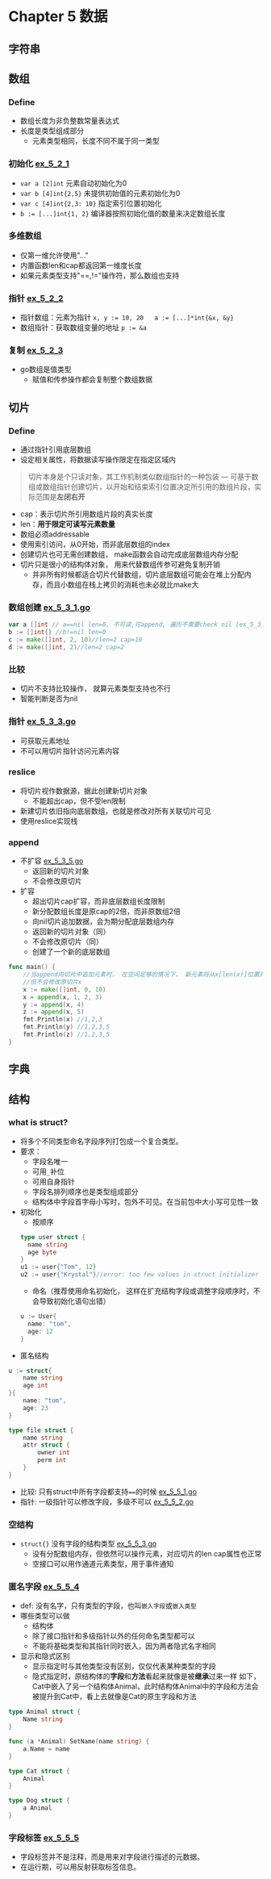 # Chapter 5 数据

## 字符串

## 数组
### Define
- 数组长度为非负整数常量表达式
- 长度是类型组成部分
  - 元素类型相同，长度不同不属于同一类型
### 初始化 [ex_5_2_1](./ex_5_2_1.go)
- `var a [2]int`  元素自动初始化为0
- `var b [4]int{2,5}` 未提供初始值的元素初始化为0
- `var c [4]int{2,3: 10}` 指定索引位置初始化
- `b := [...]int{1, 2}` 编译器按照初始化值的数量来决定数组长度
### 多维数组
- 仅第一维允许使用"..."
- 内置函数len和cap都返回第一维度长度
- 如果元素类型支持"==,!="操作符，那么数组也支持
### 指针  [ex_5_2_2](./ex_5_2_2.go)
- 指针数组：元素为指针 `x, y := 10, 20   a := [...]*int{&x, &y}`
- 数组指针：获取数组变量的地址 `p := &a`
### 复制 [ex_5_2_3](./ex_5_2_3.go)
- go数组是值类型
  - 赋值和传参操作都会复制整个数组数据

## 切片
### Define
- 通过指针引用底层数组
- 设定相关属性，将数据读写操作限定在指定区域内
> 切片本身是个只读对象，其工作机制类似数组指针的一种包装
— 可基于数组或数组指针创建切片，以开始和结束索引位置决定所引用的数组片段，实际范围是**左闭右开**
  - cap：表示切片所引用数组片段的真实长度
  - len：**用于限定可读写元素数量**
  - 数组必须addressable
- 使用索引访问，从0开始，而非底层数组的index
- 创建切片也可无需创建数组， make函数会自动完成底层数组内存分配
- 切片只是很小的结构体对象， 用来代替数组传参可避免复制开销 
  - 并非所有时候都适合切片代替数组，切片底层数组可能会在堆上分配内存，而且小数组在栈上拷贝的消耗也未必就比make大
### 数组创建 [ex_5_3_1.go](./ex_5_3_1.go)
```go
var a []int // a==nil len=0, 不可读,可append, 遍历不需要check nil [ex_5_3_2.go](./ex_5_3_2.go)
b := []int{} //b!=nil len=0
c := make([]int, 2, 10)//len=2 cap=10
d := make([]int, 2)//len=2 cap=2
```

### 比较
- 切片不支持比较操作， 就算元素类型支持也不行
- 智能判断是否为nil
### 指针  [ex_5_3_3.go](./ex_5_3_3.go)
- 可获取元素地址
- 不可以用切片指针访问元素内容

### reslice
- 将切片视作数据源，据此创建新切片对象
  - 不能超出cap，但不受len限制
- 新建切片依旧指向底层数组，也就是修改对所有关联切片可见
- 使用reslice实现栈

### append 
- 不扩容 [ex_5_3_5.go](./ex_5_3_5.go)
  - 返回新的切片对象
  - 不会修改原切片
- 扩容
  - 超出切片cap扩容，而非底层数组长度限制
  - 新分配数组长度是原cap的2倍，而非原数组2倍
  - 向nil切片追加数据，会为期分配底层数组内存
  - 返回新的切片对象（同）
  - 不会修改原切片（同）
  - 创建了一个新的底层数组
```go
func main() {
	//当append向切片中追加元素时， 在空间足够的情况下， 新元素将从x[len(x)]位置开始存放， append会生成一个新的切片
	//但不会修改原切片x
	x := make([]int, 0, 10)
	x = append(x, 1, 2, 3)
	y := append(x, 4)
	z := append(x, 5)
	fmt.Println(x) //1,2,3
	fmt.Println(y) //1,2,3,5
	fmt.Println(z) //1,2,3,5
}
```

## 字典

## 结构
### what is struct?
- 将多个不同类型命名字段序列打包成一个复合类型。
- 要求：
  - 字段名唯一
  - 可用`_`补位
  - 可用自身指针
  - 字段名排列顺序也是类型组成部分
  - 结构体中字段首字母小写时，包外不可见。在当前包中大小写可见性一致
- 初始化
  - 按顺序
  ```go
  type user struct {
    name string
    age byte
  }
  u1 := user{"Tom", 12}
  u2 := user{"Krystal"}//error: too few values in struct initializer
  ```
  - 命名（推荐使用命名初始化， 这样在扩充结构字段或调整字段顺序时，不会导致初始化语句出错）
  ```go
  u := User{
	name: "tom",
	age: 12
  }
  ```
- 匿名结构
```go
u := struct{
	name string
	age int
}{
	name: "tom",
	age: 23
}

type file struct {
    name string
    attr struct {
        owner int
        perm int
    }
}

```
- 比较: 只有struct中所有字段都支持`==`的时候 [ex_5_5_1.go](./ex_5_5_1.go)
- 指针: 一级指针可以修改字段，多级不可以 [ex_5_5_2.go](./ex_5_5_2.go)

### 空结构
- `struct{}` 没有字段的结构类型 [ex_5_5_3.go](./ex_5_5_3.go)
  - 没有分配数组内存，但依然可以操作元素，对应切片的len cap属性也正常
  - 空接口可以用作通道元素类型，用于事件通知
### 匿名字段 [ex_5_5_4](./ex_5_5_4.go)
- def: 没有名字，只有类型的字段，也叫`嵌入字段`或`嵌入类型`
- 哪些类型可以做
  - 结构体
  - 除了接口指针和多级指针以外的任何命名类型都可以
  - 不能将基础类型和其指针同时嵌入，因为两者隐式名字相同
- 显示和隐式区别
  - 显示指定时与其他类型没有区别，仅仅代表某种类型的字段
  - 隐式指定时，原结构体的**字段**和**方法**看起来就像是被**继承**过来一样
如下，Cat中嵌入了另一个结构体Animal，此时结构体Animal中的字段和方法会被提升到Cat中，看上去就像是Cat的原生字段和方法
```go
type Animal struct {
	Name string
}

func (a *Animal) SetName(name string) {
	a.Name = name
}

type Cat struct {
	Animal
}

type Dog struct {
	a Animal
}
```

### 字段标签 [ex_5_5_5](./ex_5_5_5.go)
- 字段标签并不是注释，而是用来对字段进行描述的元数据。
- 在运行期，可以用反射获取标签信息。